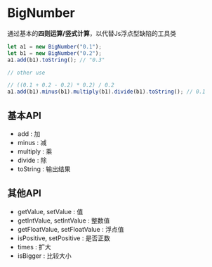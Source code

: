 # BigNumber

通过基本的**四则运算/竖式计算**，以代替Js浮点型缺陷的工具类

```javascript
let a1 = new BigNumber("0.1");
let b1 = new BigNumber("0.2");
a1.add(b1).toString(); // "0.3"

// other use

// ((0.1 + 0.2 - 0.2) * 0.2) / 0.2
a1.add(b1).minus(b1).multiply(b1).divide(b1).toString(); // 0.1
```

## 基本API

- add : 加
- minus : 减
- multiply : 乘
- divide : 除
- toString : 输出结果

## 其他API

- getValue, setValue : 值
- getIntValue, setIntValue : 整数值
- getFloatValue, setFloatValue : 浮点值
- isPositive, setPositive : 是否正数
- times : 扩大
- isBigger : 比较大小